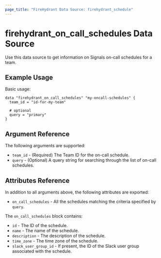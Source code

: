 ```yaml
---
page_title: "FireHydrant Data Source: firehydrant_schedule"
---
```


# firehydrant_on_call_schedules Data Source

Use this data source to get information on Signals on-call schedules for a team.

## Example Usage

Basic usage:

```hcl
data "firehydrant_on_call_schedules" "my-oncall-schedules" {
  team_id = "id-for-my-team"
  
  # optional
  query = "primary"
}
```

## Argument Reference

The following arguments are supported:

* `team_id` - (Required) The Team ID for the on-call schedule.
* `query` - (Optional) A query string for searching through the list of on-call schedules.

## Attributes Reference

In addition to all arguments above, the following attributes are exported:

* `on_call_schedules` - All the schedules matching the criteria specified by `query`.

The `on_call_schedules` block contains:

* `id` - The ID of the schedule.
* `name` - The name of the schedule.
* `description` - The description of the schedule.
* `time_zone` - The time zone of the schedule.
* `slack_user_group_id` - If present, the ID of the Slack user group associated with the schedule.
